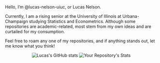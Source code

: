 Hello, I’m @lucas-nelson-uiuc, or Lucas Nelson.

Currently, I am a rising senior at the University of Illinois at Urbana-Champaign studying Statistics and Econometrics. Although some repositories are academic-related, most stem from my own ideas and are curtailed for my consumption.

Feel free to roam any one of my repositories, and if anything stands out, let me know what you think!

<div align="center">

  ![Lucas's GitHub stats](https://github-readme-stats.vercel.app/api?username=lucas-nelson-uiuc&show_icons=true&theme=github_dark)
  ![Your Repository's Stats](https://github-readme-stats.vercel.app/api/top-langs/?username=lucas-nelson-uiuc&theme=blue-green)
  
</div>
